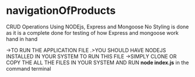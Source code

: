 # navigationOfProducts
 CRUD Operations Using NODEjs, Express and Mongoose
 No Styling is done as it is a complete done for testing of how Express and mongoose work hand in hand

 ->TO RUN THE APPLICATION FILE
 .>YOU SHOULD HAVE NODEJS INSTALLED IN YOUR SYSTEM TO RUN THIS FILE
 ->SIMPLY CLONE OR COPY THE ALL THE FILES IN YOUR SYSTEM AND RUN <b>node index.js</b> in the command terminal
